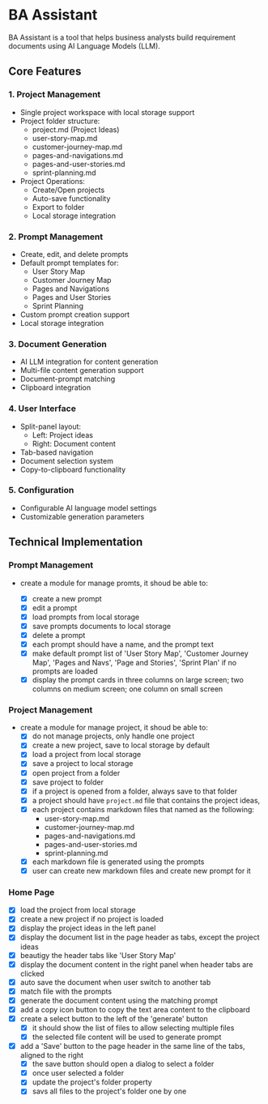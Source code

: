 # BA Assistant

BA Assistant is a tool that helps business analysts build requirement documents using AI Language Models (LLM).

## Core Features

### 1. Project Management
- Single project workspace with local storage support
- Project folder structure:
  - project.md (Project Ideas)
  - user-story-map.md
  - customer-journey-map.md
  - pages-and-navigations.md
  - pages-and-user-stories.md
  - sprint-planning.md
- Project Operations:
  - Create/Open projects
  - Auto-save functionality
  - Export to folder
  - Local storage integration

### 2. Prompt Management
- Create, edit, and delete prompts
- Default prompt templates for:
  - User Story Map
  - Customer Journey Map
  - Pages and Navigations
  - Pages and User Stories
  - Sprint Planning
- Custom prompt creation support
- Local storage integration

### 3. Document Generation
- AI LLM integration for content generation
- Multi-file content generation support
- Document-prompt matching
- Clipboard integration

### 4. User Interface
- Split-panel layout:
  - Left: Project ideas
  - Right: Document content
- Tab-based navigation
- Document selection system
- Copy-to-clipboard functionality

### 5. Configuration
- Configurable AI language model settings
- Customizable generation parameters

## Technical Implementation

### Prompt Management

- create a module for manage promts, it shoud be able to:

  - [X] create a new prompt
  - [X] edit a prompt
  - [X] load prompts from local storage
  - [X] save prompts documents to local storage
  - [X] delete a prompt
  - [X] each prompt should have a name, and the prompt text
  - [X] make default prompt list of 'User Story Map', 'Customer Journey Map', 'Pages and Navs', 'Page and Stories', 'Sprint Plan' if no prompts are loaded
  - [x] display the prompt cards in three columns on large screen; two columns on medium screen; one column on small screen

### Project Management

- create a module for manage project, it shoud be able to:
  - [x] do not manage projects, only handle one project
  - [x] create a new project, save to local storage by default
  - [x] load a project from local storage
  - [x] save a project to local storage
  - [x] open project from a folder
  - [x] save project to folder
  - [x] if a project is opened from a folder, always save to that folder
  - [x] a project should have `project.md` file that contains the project ideas, 
  - [x] each project contains markdown files that named as the following:
      - user-story-map.md
      - customer-journey-map.md
      - pages-and-navigations.md
      - pages-and-user-stories.md
      - sprint-planning.md
  - [x] each markdown file is generated using the prompts
  - [x] user can create new markdown files and create new prompt for it

### Home Page

- [x] load the project from local storage
- [x] create a new project if no project is loaded
- [x] display the project ideas in the left panel
- [x] display the document list in the page header as tabs, except the project ideas
- [x] beautigy the header tabs like 'User Story Map'
- [x] display the document content in the right panel when header tabs are clicked
- [x] auto save the document when user switch to another tab
- [x] match file with the prompts
- [x] generate the document content using the matching prompt
- [x] add a copy icon button to copy the text area content to the clipboard
- [x] create a select button to the left of the 'generate' button
  - [x] it should show the list of files to allow selecting multiple files 
  - [x] the selected file content will be used to generate prompt
- [x] add a 'Save' button to the page header in the same line of the tabs, aligned to the right
  - [x] the save button should open a dialog to select a folder
  - [x] once user selected a folder
  - [x] update the project's folder property 
  - [x] savs all files to the project's folder one by one